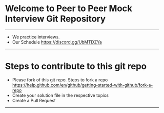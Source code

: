 # Welcome to Peer to Peer Mock Interview Git Repository #
--------------------------------------------------
- We practice interviews.
- Our Schedule https://discord.gg/UbMTDZYa
---------------------------------------------------
# Steps to contribute to this git repo
- Please fork of this git repo. Steps to fork a repo https://help.github.com/en/github/getting-started-with-github/fork-a-repo
- Create your solution file in the respective topics
- Create a Pull Request
---------------------------------------------------
